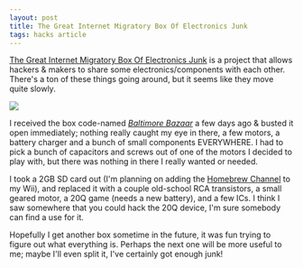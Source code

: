 ```yaml
---
layout: post
title: The Great Internet Migratory Box Of Electronics Junk
tags: hacks article
---
```


[The Great Internet Migratory Box Of Electronics
Junk](http://tgimboej.org/) is a project that allows hackers &amp; makers to share
some electronics/components with each other. There's a ton of these things
going around, but it seems like they move quite slowly.<!--more--> 

![](http://i.imgur.com/N7zS1ug.jpg)

 I received the box code-named [_Baltimore
Bazaar_](http://tgimboej.org/Box_Code:_Baltimore_Bazaar) a few days ago &amp;
busted it open immediately; nothing really caught my eye in there, a few
motors, a battery charger and a bunch of small components EVERYWHERE. I had to
pick a bunch of capacitors and screws out of one of the motors I decided to
play with, but there was nothing in there I really wanted or needed.


I took a 2GB SD card out (I'm planning on adding the [Homebrew
Channel](http://hbc.hackmii.com/) to my Wii), and replaced it with a couple
old-school RCA transistors, a small geared motor, a 20Q game (needs a new
battery), and a few ICs. I think I saw somewhere that you could hack the 20Q
device, I'm sure somebody can find a use for it.


Hopefully I get another box sometime in the future, it was fun trying to
figure out what everything is. Perhaps the next one will be more useful to me;
maybe I'll even split it, I've certainly got enough junk!

